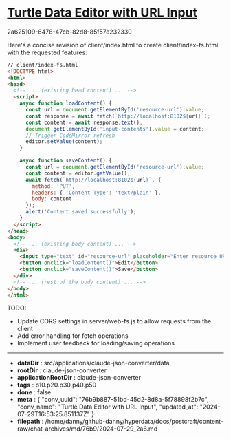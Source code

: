 # [Turtle Data Editor with URL Input](https://claude.ai/chat/76b9b887-51bd-45d2-8d8a-5f78898f2b7c)

2a625109-6478-47cb-82d8-85f57e232330

 Here's a concise revision of client/index.html to create client/index-fs.html with the requested features:

```html
// client/index-fs.html
<!DOCTYPE html>
<html>
<head>
  <!-- ... (existing head content) ... -->
  <script>
    async function loadContent() {
      const url = document.getElementById('resource-url').value;
      const response = await fetch(`http://localhost:8102${url}`);
      const content = await response.text();
      document.getElementById('input-contents').value = content;
      // Trigger CodeMirror refresh
      editor.setValue(content);
    }

    async function saveContent() {
      const url = document.getElementById('resource-url').value;
      const content = editor.getValue();
      await fetch(`http://localhost:8102${url}`, {
        method: 'PUT',
        headers: { 'Content-Type': 'text/plain' },
        body: content
      });
      alert('Content saved successfully');
    }
  </script>
</head>
<body>
  <!-- ... (existing body content) ... -->
  <div>
    <input type="text" id="resource-url" placeholder="Enter resource URL">
    <button onclick="loadContent()">Edit</button>
    <button onclick="saveContent()">Save</button>
  </div>
  <!-- ... (rest of the body content) ... -->
</body>
</html>
```

TODO: 
- Update CORS settings in server/web-fs.js to allow requests from the client
- Add error handling for fetch operations
- Implement user feedback for loading/saving operations

---

* **dataDir** : src/applications/claude-json-converter/data
* **rootDir** : claude-json-converter
* **applicationRootDir** : claude-json-converter
* **tags** : p10.p20.p30.p40.p50
* **done** : false
* **meta** : {
  "conv_uuid": "76b9b887-51bd-45d2-8d8a-5f78898f2b7c",
  "conv_name": "Turtle Data Editor with URL Input",
  "updated_at": "2024-07-29T16:53:25.851137Z"
}
* **filepath** : /home/danny/github-danny/hyperdata/docs/postcraft/content-raw/chat-archives/md/76b9/2024-07-29_2a6.md